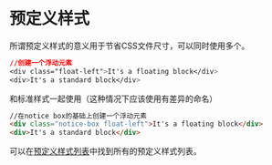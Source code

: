 预定义样式
===================================

所谓预定义样式的意义用于节省CSS文件尺寸，可以同时使用多个。

```css
//创建一个浮动元素
<div class="float-left">It's a floating block</div>
<div>It's a standard block</div>
```

和标准样式一起使用（这种情况下应该使用有差异的命名）

```html
//在notice box的基础上创建一个浮动元素
<div class="notice-box float-left">It's a floating block</div>
<div>It's a standard block</div>
```

可以在[预定义样式列表](https://github.com/jason-wong/documents_translate/blob/master/CMS/CS-Cart-Developer-Documentation/special-classes-list.md)中找到所有的预定义样式列表。